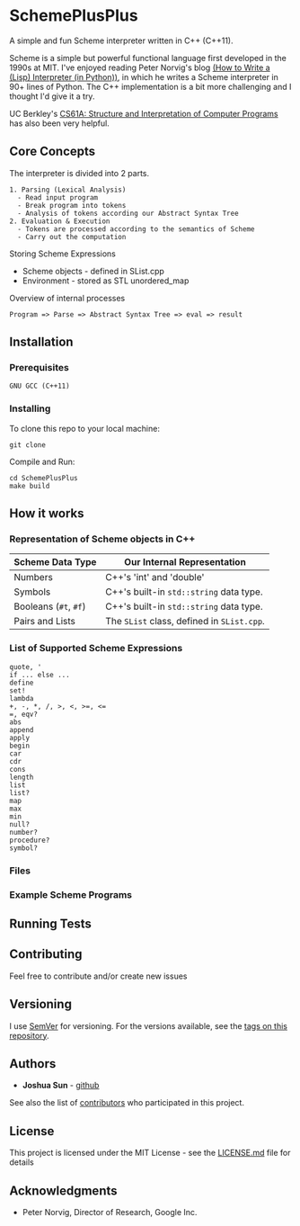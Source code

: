 # SchemePlusPlus
A simple and fun Scheme interpreter written in C++ (C++11). 

Scheme is a simple but powerful functional language first developed in the 1990s at MIT. I've enjoyed reading Peter Norvig's blog [(How to Write a (Lisp) Interpreter (in Python))](http://norvig.com/lispy.html), in which he writes a Scheme interpreter in 90+ lines of Python. The C++ implementation is a bit more challenging and I thought I'd give it a try. 

UC Berkley's [CS61A: Structure and Interpretation of Computer Programs](https://cs61a.org) has also been very helpful.


## Core Concepts

The interpreter is divided into 2 parts.

```
1. Parsing (Lexical Analysis)
  - Read input program
  - Break program into tokens
  - Analysis of tokens according our Abstract Syntax Tree
2. Evaluation & Execution 
  - Tokens are processed according to the semantics of Scheme
  - Carry out the computation
```

Storing Scheme Expressions
  - Scheme objects - defined in SList.cpp
  - Environment - stored as STL unordered_map

Overview of internal processes
```
Program => Parse => Abstract Syntax Tree => eval => result
```

## Installation

### Prerequisites

```
GNU GCC (C++11)
```

### Installing

To clone this repo to your local machine:
```
git clone
```

Compile and Run:
```
cd SchemePlusPlus
make build
```

## How it works

### Representation of Scheme objects in C++
| __Scheme Data Type__  | __Our Internal Representation__                  |
|-----------------------|--------------------------------------------------|
| Numbers               | C++'s 'int' and 'double'                         |
| Symbols               | C++'s built-in `std::string` data type.          |
| Booleans (`#t`, `#f`) | C++'s built-in `std::string` data type.          |
| Pairs and Lists       | The `SList` class, defined in `SList.cpp`.       |

### List of Supported Scheme Expressions
```
quote, '
if ... else ...
define
set!
lambda
+, -, *, /, >, <, >=, <=
=, eqv?
abs
append
apply
begin
car
cdr
cons
length
list
list?
map
max
min
null?
number?
procedure?
symbol?
```

### Files

### Example Scheme Programs

## Running Tests

## Contributing

Feel free to contribute and/or create new issues

## Versioning

I use [SemVer](http://semver.org/) for versioning. For the versions available, see the [tags on this repository](https://github.com/jsun98/SchemePlusPlus/tags). 

## Authors

* **Joshua Sun** - [github](https://github.com/jsun98)

See also the list of [contributors](https://github.com/your/project/contributors) who participated in this project.

## License

This project is licensed under the MIT License - see the [LICENSE.md](LICENSE.md) file for details

## Acknowledgments

* Peter Norvig, Director of Research, Google Inc.

